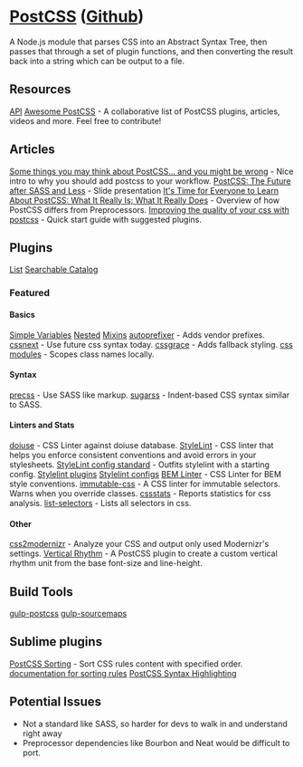 # [PostCSS](http://postcss.org/) ([Github](https://github.com/postcss/postcss))

A Node.js module that parses CSS into an Abstract Syntax Tree, then passes that through a set of plugin functions, and then converting the result back into a string which can be output to a file.

## Resources
[API](http://api.postcss.org/)
[Awesome PostCSS](https://github.com/jjaderg/awesome-postcss) - A collaborative list of PostCSS plugins, articles, videos and more. Feel free to contribute!

## Articles
[Some things you may think about PostCSS... and you might be wrong](http://julian.io/some-things-you-may-think-about-postcss-and-you-might-be-wrong/) - Nice intro to why you should add postcss to your workflow.
[PostCSS: The Future after SASS and Less](https://ai.github.io/about-postcss/en/) - Slide presentation
[It's Time for Everyone to Learn About PostCSS: What It Really Is; What It Really Does](http://davidtheclark.com/its-time-for-everyone-to-learn-about-postcss/) - Overview of how PostCSS differs from Preprocessors.
[Improving the quality of your css with postcss](https://www.sitepoint.com/improving-the-quality-of-your-css-with-postcss/) - Quick start guide with suggested plugins.

## Plugins
[List](https://github.com/postcss/postcss/blob/master/docs/plugins.md)
[Searchable Catalog](http://postcss.parts/)

### Featured

#### Basics
[Simple Variables](https://github.com/postcss/postcss-simple-vars)
[Nested](https://github.com/postcss/postcss-nested)
[Mixins](https://github.com/postcss/postcss-mixins)
[autoprefixer](https://github.com/postcss/autoprefixer) - Adds vendor prefixes.
[cssnext](http://cssnext.io/) - Use future css syntax today.
[cssgrace](https://github.com/cssdream/cssgrace) - Adds fallback styling.
[css modules](https://github.com/css-modules/css-modules) - Scopes class names locally.

#### Syntax
[precss](https://github.com/jonathantneal/precss) - Use SASS like markup.
[sugarss](https://github.com/postcss/sugarss) - Indent-based CSS syntax similar to SASS.

#### Linters and Stats
[doiuse](https://github.com/anandthakker/doiuse) - CSS Linter against doiuse database.
[StyleLint](http://stylelint.io/) - CSS linter that helps you enforce consistent conventions and avoid errors in your stylesheets.
[StyleLint config standard](https://github.com/stylelint/stylelint-config-standard) - Outfits stylelint with a starting config.
[Stylelint plugins](https://www.npmjs.com/browse/keyword/stylelint-plugin)
[Stylelint configs](https://www.npmjs.com/browse/keyword/stylelint-config)
[BEM Linter](https://github.com/postcss/postcss-bem-linter) - CSS Linter for BEM style conventions.
[immutable-css](https://github.com/johnotander/immutable-css) - A CSS linter for immutable selectors. Warns when you override classes.
[cssstats](https://github.com/cssstats/postcss-cssstats) - Reports statistics for css analysis.
[list-selectors](https://github.com/davidtheclark/list-selectors) - Lists all selectors in css.

#### Other
[css2modernizr](https://github.com/vovanbo/css2modernizr) - Analyze your CSS and output only used Modernizr's settings.
[Vertical Rhythm](https://github.com/markgoodyear/postcss-vertical-rhythm) - A PostCSS plugin to create a custom vertical rhythm unit from the base font-size and line-height.

## Build Tools
[gulp-postcss](https://github.com/postcss/gulp-postcss)
[gulp-sourcemaps](https://github.com/floridoo/gulp-sourcemaps)

## Sublime plugins
[PostCSS Sorting](https://packagecontrol.io/packages/PostCSS%20Sorting) - Sort CSS rules content with specified order. [documentation for sorting rules](https://github.com/hudochenkov/postcss-sorting#options)
[PostCSS Syntax Highlighting](https://packagecontrol.io/packages/Syntax%20Highlighting%20for%20PostCSS)

## Potential Issues

* Not a standard like SASS, so harder for devs to walk in and understand right away
* Preprocessor dependencies like Bourbon and Neat would be difficult to port.
